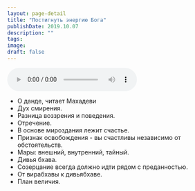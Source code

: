 ```yaml
---
layout: page-detail
title: "Постигнуть энергию Бога"
publishDate: 2019.10.07
description: ""
tags:
image:
draft: false
---
```


<audio title="2019.10.07 - Постигнуть энергию Бога.mp3" src="https://filer-api.advayta.org/v1.0/public/files/75869" controls=""></audio>

* О данде, читает Махадеви
* Дух смирения.
* Разница воззрения и поведения.
* Отречение.
* В основе мироздания лежит счастье.
* Признак освобождения - вы счастливы независимо от обстоятельств.
* Мары: внешний, внутренний, тайный.
* Дивья бхава.
* Созерцание всегда должно идти рядом с преданностью.
* От вирабхавы к дивьябхаве.
* План величия.

  
